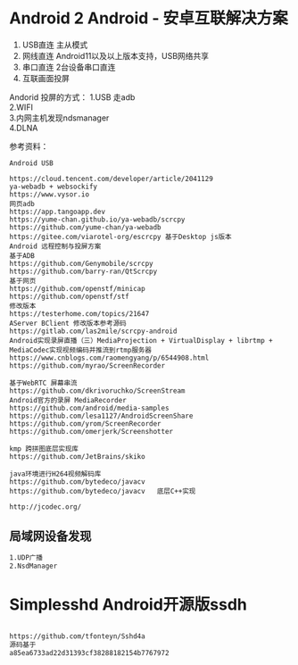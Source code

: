 # Android 2 Android - 安卓互联解决方案

1. USB直连 主从模式
2. 网线直连 Android11以及以上版本支持，USB网络共享
3. 串口直连 2台设备串口直连
4. 互联画面投屏

Andorid 投屏的方式：
1.USB 走adb  
2.WIFI  
3.内网主机发现ndsmanager  
4.DLNA  

参考资料：
```agsl
Android USB

https://cloud.tencent.com/developer/article/2041129  
ya-webadb + websockify
https://www.vysor.io  
网页adb
https://app.tangoapp.dev    
https://yume-chan.github.io/ya-webadb/scrcpy  
https://github.com/yume-chan/ya-webadb
https://gitee.com/viarotel-org/escrcpy 基于Desktop js版本  
Android 远程控制与投屏方案  
基于ADB  
https://github.com/Genymobile/scrcpy  
https://github.com/barry-ran/QtScrcpy  
基于网页
https://github.com/openstf/minicap  
https://github.com/openstf/stf  
修改版本
https://testerhome.com/topics/21647  
AServer BClient 修改版本参考源码 
https://gitlab.com/las2mile/scrcpy-android
Android实现录屏直播（三）MediaProjection + VirtualDisplay + librtmp + MediaCodec实现视频编码并推流到rtmp服务器  
https://www.cnblogs.com/raomengyang/p/6544908.html  
https://github.com/myrao/ScreenRecorder

基于WebRTC 屏幕串流
https://github.com/dkrivoruchko/ScreenStream
Android官方的录屏 MediaRecorder
https://github.com/android/media-samples
https://github.com/lesa1127/AndroidScreenShare
https://github.com/yrom/ScreenRecorder
https://github.com/omerjerk/Screenshotter

kmp 跨拼图底层实现库
https://github.com/JetBrains/skiko

java环境进行H264视频解码库
https://github.com/bytedeco/javacv
https://github.com/bytedeco/javacv   底层C++实现

http://jcodec.org/
```

## 局域网设备发现
````markdown
1.UDP广播
2.NsdManager
````


# Simplesshd Android开源版ssdh
```markdown

https://github.com/tfonteyn/Sshd4a
源码基于
a85ea6733ad22d31393cf38288182154b7767972
```

